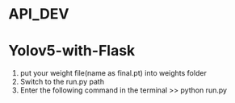 # API_DEV

# Yolov5-with-Flask
1. put your weight file(name as final.pt) into weights folder
2. Switch to the run.py path
3. Enter the following command in the terminal >> python run.py
 

